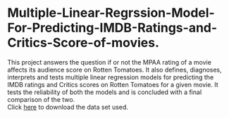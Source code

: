# Multiple-Linear-Regrssion-Model-For-Predicting-IMDB-Ratings-and-Critics-Score-of-movies.
 This project answers the question if or not the MPAA rating of a movie affects its audience score on Rotten Tomatoes. It also defines, diagnoses, interprets and tests multiple linear regression models for predicting the IMDB ratings and Critics scores on Rotten Tomatoes for a given movie. It tests the reliability of both the models and is concluded with a final comparison of the two. <br />
 Click [here](https://drive.google.com/open?id=1vu9FcYLQpu1qtzAsVbHSfW3vY1c6mxt3) to download the data set used.
